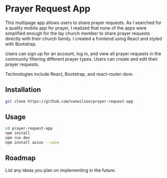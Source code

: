 # Prayer Request App

This multipage app allows users to share prayer requests. As I searched for a quality mobile app for prayer, I realized that none of the apps were simplified enough for the lay church member to share prayer requests directly with their church family. I created a frontend using React and styled with Bootstrap.

Users can sign up for an account, log in, and view all prayer requests in the community filtering different prayer types.
Users can create and edit their prayer requests.

Technologies include React, Bootstrap, and react-router-dom.

## Installation

```bash
git clone https://github.com/vanwilson/prayer-request-app
```

## Usage

```bash
cd prayer-request-app
npm install
npm run dev
npm install axios --save
```

## Roadmap

List any ideas you plan on implementing in the future.
